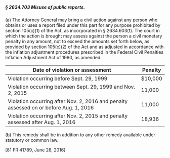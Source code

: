 ##### § 2634.703 Misuse of public reports. #####

(a) The Attorney General may bring a civil action against any person who obtains or uses a report filed under this part for any purpose prohibited by section 105(c)(1) of the Act, as incorporated in § 2634.603(f). The court in which the action is brought may assess against the person a civil monetary penalty in any amount, not to exceed the amounts set forth below, as provided by section 105(c)(2) of the Act and as adjusted in accordance with the inflation adjustment procedures prescribed in the Federal Civil Penalties Inflation Adjustment Act of 1990, as amended.

|                           Date of violation or assessment                           |Penalty|
|-------------------------------------------------------------------------------------|-------|
|                      Violation occurring before Sept. 29, 1999                      |$10,000|
|             Violation occurring between Sept. 29, 1999 and Nov. 2, 2015             |11,000 |
|Violation occurring after Nov. 2, 2016 and penalty assessed on or before Aug. 1, 2016|11,000 |
|   Violation occurring after Nov. 2, 2015 and penalty assessed after Aug. 1, 2016    |18,936 |

(b) This remedy shall be in addition to any other remedy available under statutory or common law.

[81 FR 41789, June 28, 2016]